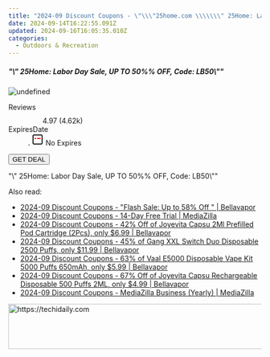 ```yaml
---
title: "2024-09 Discount Coupons - \"\\\"25home.com \\\\\\\" 25Home: Labor Day Sale, UP TO 50%% OFF, Code: LB50\\\\\\\"\\\"\""
date: 2024-09-14T16:22:55.091Z
updated: 2024-09-16T16:05:35.010Z
categories:
  - Outdoors & Recreation
---
```


<div class="max-w-4xl mx-auto grid grid-cols-1 lg:max-w-5xl lg:gap-x-20 lg:grid-cols-2">
  <div class="relative p-3 col-start-1 row-start-1 flex flex-col-reverse rounded-lg bg-gradient-to-t from-black/75 via-black/0 sm:bg-none sm:row-start-2 sm:p-0 lg:row-start-1">
    <h5 class="mt-1 text-lg font-semibold text-white sm:text-slate-900 md:text-2xl dark:sm:text-white">&quot;\&quot; 25Home: Labor Day Sale, UP TO 50%% OFF, Code: LB50\&quot;&quot;</h5>
  </div>
  
  <div class="col-start-1 col-end-3 row-start-1 grid gap-4 sm:mb-6 sm:grid-cols-4 lg:col-start-2 lg:row-span-6 lg:row-end-6 lg:mb-0 lg:gap-6">
      <img src="https://cdn3.impact.com//display-logo-via-campaign/16836.gif" onClick="javascript:window.open(decodeURIComponent('https%3A%2F%2F25home.pxf.io%2Fc%2F5597632%2F2123463%2F16836'), '_blank');void(0);" alt="undefined" class="h-60 w-full rounded-lg object-cover sm:col-span-2 sm:h-52 lg:col-span-full" loading="lazy" />
    
  </div>
  <dl class="row-start-2 mt-4 flex items-center text-xs font-medium sm:row-start-3 sm:mt-1 md:mt-2.5 lg:row-start-2">
    <dt class="sr-only">Reviews</dt>
    <dd class="flex items-center text-indigo-600 dark:text-indigo-400">
      <svg width="24" height="24" fill="none" aria-hidden="true" class="mr-1 stroke-current dark:stroke-indigo-500">
        <path d="m12 5 2 5h5l-4 4 2.103 5L12 16l-5.103 3L9 14l-4-4h5l2-5Z" stroke-width="2" stroke-linecap="round" stroke-linejoin="round" />
      </svg>
      <span>4.97 <span class="font-normal text-slate-400">(4.62k)</span></span>
    </dd>
    <dt class="sr-only">ExpiresDate</dt>
    <dd class="flex items-center">
      <svg width="2" height="2" aria-hidden="true" fill="currentColor" class="mx-3 text-slate-300">
        <circle cx="1" cy="1" r="1" />
      </svg>
      <svg width="24" height="24" viewBox="0 0 24 24" fill="none" stroke="currentColor" stroke-width="2">
        <rect x="3" y="3" width="18" height="18" rx="2" fill="#fff" />
        <path d="M6 10L18 10" stroke="red" stroke-width="2" fill="none" />
        <path d="M10 6L10 18" stroke="#fff" stroke-width="2" fill="none" />
      </svg>
      No Expires    </dd>
  </dl>
  <div class="col-start-1 row-start-3 mt-4 self-center sm:col-start-2 sm:row-span-2 sm:row-start-2 sm:mt-0 lg:col-start-1 lg:row-start-3 lg:row-end-4 lg:mt-6">
    <button type="button" onClick="javascript:window.open(decodeURIComponent('https%3A%2F%2F25home.pxf.io%2Fc%2F5597632%2F2123463%2F16836'), '_blank');void(0);" class="rounded-lg bg-red-600 px-3 py-2 text-sm font-medium leading-6 text-white">GET DEAL</button>
  </div>
  <p class="col-start-1 mt-4 text-sm leading-6 sm:col-span-2 lg:col-span-1 lg:row-start-4 lg:mt-6 dark:text-slate-400">
    "\" 25Home: Labor Day Sale, UP TO 50%% OFF, Code: LB50\""  </p>
</div>

<span class="atpl-alsoreadstyle">Also read:</span>
<div><ul>
<li><a href="https://coupons.techidaily.com/coupon-1101822-share-122475-sale/"><u>2024-09 Discount Coupons - "Flash Sale: Up to 58% Off " | Bellavapor</u></a></li>
<li><a href="https://coupons.techidaily.com/coupon-1095265-share-150384-sale/"><u>2024-09 Discount Coupons - 14-Day Free Trial | MediaZilla</u></a></li>
<li><a href="https://coupons.techidaily.com/coupon-1104074-share-122475-sale/"><u>2024-09 Discount Coupons - 42% Off of Joyevita Capsu 2Ml Prefilled Pod Cartridge (2Pcs), only $6.99 | Bellavapor</u></a></li>
<li><a href="https://coupons.techidaily.com/coupon-1099962-share-122475-sale/"><u>2024-09 Discount Coupons - 45% of Gang XXL Switch Duo Disposable 2500 Puffs, only $11.99 | Bellavapor</u></a></li>
<li><a href="https://coupons.techidaily.com/coupon-1099439-share-122475-sale/"><u>2024-09 Discount Coupons - 63% of Vaal E5000 Disposable Vape Kit 5000 Puffs 650mAh, only $5.99 | Bellavapor</u></a></li>
<li><a href="https://coupons.techidaily.com/coupon-1104073-share-122475-sale/"><u>2024-09 Discount Coupons - 67% Off of Joyevita Capsu Rechargeable Disposable 500 Puffs 2ML, only $4.99 | Bellavapor</u></a></li>
<li><a href="https://coupons.techidaily.com/coupon-1095263-share-150384-sale/"><u>2024-09 Discount Coupons - MediaZilla Business (Yearly) | MediaZilla</u></a></li>
</ul></div>

<ins class="adsbygoogle"
      style="display:block"
      data-ad-client="ca-pub-7571918770474297"
      data-ad-slot="8358498916"
      data-ad-format="auto"
      data-full-width-responsive="true"></ins>
    

<!-- affiliate ads begin -->
<a href="https://bluettius.sjv.io/c/5597632/2139115/17108" target="_top" id="2139115">
  <img src="//a.impactradius-go.com/display-ad/17108-2139115" border="0" alt="https://techidaily.com" width="728" height="90"/>
</a>
<img height="0" width="0" src="https://bluettius.sjv.io/i/5597632/2139115/17108" style="position:absolute;visibility:hidden;" border="0" />
<!-- affiliate ads end -->

